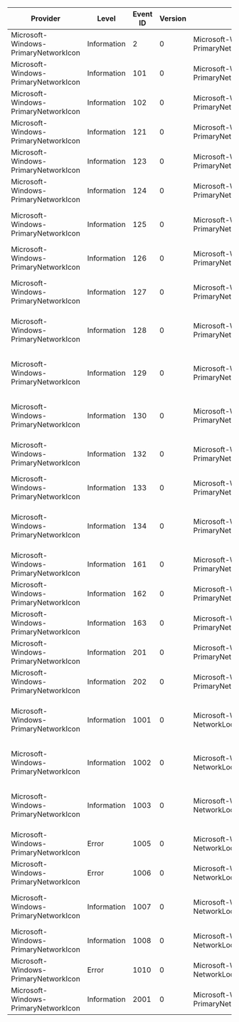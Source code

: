Provider                              |  Level        |  Event ID  |  Version  |  Channel                                              |  Task                                                    |  Opcode  |  Keyword  |  Message
--------------------------------------|---------------|------------|-----------|-------------------------------------------------------|----------------------------------------------------------|----------|-----------|-------------------------------------------------------------------------------
Microsoft-Windows-PrimaryNetworkIcon  |  Information  |  2         |  0        |  Microsoft-Windows-PrimaryNetworkIcon/Performance     |  NetworkLocationStatusDialog_OnSetActive                 |          |           |
Microsoft-Windows-PrimaryNetworkIcon  |  Information  |  101       |  0        |  Microsoft-Windows-PrimaryNetworkIcon/Performance     |  PrimaryNetworkIcon_Task_Initialized                     |          |           |
Microsoft-Windows-PrimaryNetworkIcon  |  Information  |  102       |  0        |  Microsoft-Windows-PrimaryNetworkIcon/Performance     |  PrimaryNetworkIcon_Task_Resumed                         |          |           |
Microsoft-Windows-PrimaryNetworkIcon  |  Information  |  121       |  0        |  Microsoft-Windows-PrimaryNetworkIcon/Performance     |  PrimaryNetworkIcon_Task_Disconnected                    |          |           |  PrimaryNetworkIcon: State changed to Disconnected
Microsoft-Windows-PrimaryNetworkIcon  |  Information  |  123       |  0        |  Microsoft-Windows-PrimaryNetworkIcon/Performance     |  PrimaryNetworkIcon_Task_Limited                         |          |           |  PrimaryNetworkIcon: State changed to Limited
Microsoft-Windows-PrimaryNetworkIcon  |  Information  |  124       |  0        |  Microsoft-Windows-PrimaryNetworkIcon/Performance     |  PrimaryNetworkIcon_Task_LocalConnected                  |          |           |  PrimaryNetworkIcon: State changed to LocalConnected
Microsoft-Windows-PrimaryNetworkIcon  |  Information  |  125       |  0        |  Microsoft-Windows-PrimaryNetworkIcon/Performance     |  PrimaryNetworkIcon_Task_InternetConnected_Non_Wireless  |          |           |  PrimaryNetworkIcon: State changed to non wireless InternetConnected
Microsoft-Windows-PrimaryNetworkIcon  |  Information  |  126       |  0        |  Microsoft-Windows-PrimaryNetworkIcon/Performance     |  PrimaryNetworkIcon_Task_WirelessAvailable               |          |           |  PrimaryNetworkIcon: State changed to WirelessAvailable
Microsoft-Windows-PrimaryNetworkIcon  |  Information  |  127       |  0        |  Microsoft-Windows-PrimaryNetworkIcon/Performance     |  PrimaryNetworkIcon_Task_InternetConnected_WLAN          |          |           |  PrimaryNetworkIcon: State changed to WLAN InternetConnected
Microsoft-Windows-PrimaryNetworkIcon  |  Information  |  128       |  0        |  Microsoft-Windows-PrimaryNetworkIcon/Performance     |  PrimaryNetworkIcon_Task_InternetConnected_MBB           |          |           |  PrimaryNetworkIcon: State changed to MBB InternetConnected
Microsoft-Windows-PrimaryNetworkIcon  |  Information  |  129       |  0        |  Microsoft-Windows-PrimaryNetworkIcon/Performance     |  PrimaryNetworkIcon_Task_InternetConnected_MBB_Roaming   |          |           |  PrimaryNetworkIcon: State changed to MBB InternetConnected with roaming
Microsoft-Windows-PrimaryNetworkIcon  |  Information  |  130       |  0        |  Microsoft-Windows-PrimaryNetworkIcon/Performance     |  PrimaryNetworkIcon_Task_Wireless_Disconnected           |          |           |  PrimaryNetworkIcon: State changed to Wireless Disconnected
Microsoft-Windows-PrimaryNetworkIcon  |  Information  |  132       |  0        |  Microsoft-Windows-PrimaryNetworkIcon/Performance     |  PrimaryNetworkIcon_Task_Wireless_LocalConnected         |          |           |  PrimaryNetworkIcon: State changed to Wireless LocalConnected
Microsoft-Windows-PrimaryNetworkIcon  |  Information  |  133       |  0        |  Microsoft-Windows-PrimaryNetworkIcon/Performance     |  PrimaryNetworkIcon_Task_Airplane_Mode                   |          |           |  PrimaryNetworkIcon: State changed to Airplane Mode
Microsoft-Windows-PrimaryNetworkIcon  |  Information  |  134       |  0        |  Microsoft-Windows-PrimaryNetworkIcon/Performance     |  PrimaryNetworkIcon_Task_InternetConnected_MBB_Shared    |          |           |  PrimaryNetworkIcon: State changed to MBB InternetConnected with sharing
Microsoft-Windows-PrimaryNetworkIcon  |  Information  |  161       |  0        |  Microsoft-Windows-PrimaryNetworkIcon/Performance     |  PrimaryNetworkIcon_Task_NetworkSharingCenter_Selected   |          |           |
Microsoft-Windows-PrimaryNetworkIcon  |  Information  |  162       |  0        |  Microsoft-Windows-PrimaryNetworkIcon/Performance     |  PrimaryNetworkIcon_Task_VANUI_Selected                  |          |           |
Microsoft-Windows-PrimaryNetworkIcon  |  Information  |  163       |  0        |  Microsoft-Windows-PrimaryNetworkIcon/Performance     |  PrimaryNetworkIcon_Task_TroubleShoot_Selected           |          |           |
Microsoft-Windows-PrimaryNetworkIcon  |  Information  |  201       |  0        |  Microsoft-Windows-PrimaryNetworkIcon/Performance     |  PNIPerf_Task_RightClick                                 |  Start   |           |
Microsoft-Windows-PrimaryNetworkIcon  |  Information  |  202       |  0        |  Microsoft-Windows-PrimaryNetworkIcon/Performance     |  PNIPerf_Task_RightClick                                 |  Stop    |           |
Microsoft-Windows-PrimaryNetworkIcon  |  Information  |  1001      |  0        |  Microsoft-Windows-NetworkLocationWizard/Operational  |                                                          |          |           |  Network location wizard has been suppressed by a system or user registry key.
Microsoft-Windows-PrimaryNetworkIcon  |  Information  |  1002      |  0        |  Microsoft-Windows-NetworkLocationWizard/Operational  |                                                          |          |           |  Network location wizard has been suppressed by a user through the UI.
Microsoft-Windows-PrimaryNetworkIcon  |  Information  |  1003      |  0        |  Microsoft-Windows-NetworkLocationWizard/Operational  |                                                          |          |           |  Network location wizard has been suppressed because the network is ad-hoc.
Microsoft-Windows-PrimaryNetworkIcon  |  Error        |  1005      |  0        |  Microsoft-Windows-NetworkLocationWizard/Operational  |                                                          |          |           |  XWizard failed to run the wizard.  Details: {Error}
Microsoft-Windows-PrimaryNetworkIcon  |  Error        |  1006      |  0        |  Microsoft-Windows-NetworkLocationWizard/Operational  |                                                          |          |           |  CanRunTask failed.  Details: {Error}
Microsoft-Windows-PrimaryNetworkIcon  |  Information  |  1007      |  0        |  Microsoft-Windows-NetworkLocationWizard/Operational  |                                                          |          |           |  Network location has been selected.  Network: {GUID} Location: {DWORD}
Microsoft-Windows-PrimaryNetworkIcon  |  Information  |  1008      |  0        |  Microsoft-Windows-NetworkLocationWizard/Operational  |                                                          |          |           |  Navigated directly to finish page.  Details: {DWORD}
Microsoft-Windows-PrimaryNetworkIcon  |  Error        |  1010      |  0        |  Microsoft-Windows-NetworkLocationWizard/Operational  |                                                          |          |           |  Could not register for UI status events.  Details: {Error}
Microsoft-Windows-PrimaryNetworkIcon  |  Information  |  2001      |  0        |  Microsoft-Windows-PrimaryNetworkIcon/Performance     |  InterfaceHotspotNotification                            |          |           |  PrimaryNetworkIcon: User notified for interface hotspot